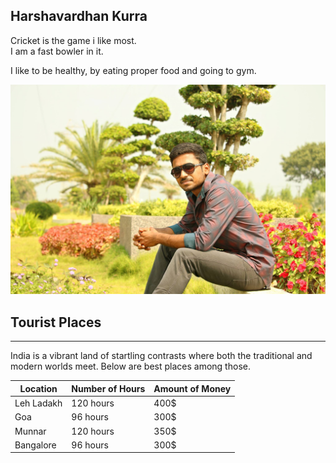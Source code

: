 ## Harshavardhan Kurra

Cricket is the game i like most.<br> I am a fast bowler in it.

I like to be healthy, by eating proper food and going to gym.

![Profile picture](profile_picture.jpg)

## Tourist Places

---

India is a vibrant land of startling contrasts where both the traditional and modern worlds meet. Below are best places among those.

 Location    | Number of Hours | Amount of Money
--- | --- | ---
 Leh Ladakh | 120 hours | 400$
 Goa | 96 hours | 300$
 Munnar | 120 hours | 350$
 Bangalore | 96 hours | 300$
 
